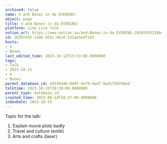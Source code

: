 ```yaml
---
archived: false
name: π and Bones in da EVENING!
object: page
title: π and Bones in da EVENING!
platform: Line Live Talk
notion_url: https://www.notion.so/and-Bones-in-da-EVENING-2b58f455134b455cb6c0532ae5edf2e5
id: 2b58f455-134b-455c-b6c0-532ae5edf2e5
hosts:
- π
- Bones
last_edited_time: 2023-10-12T13:53:00.0000000
tags:
- Talk
- 2023-10-15
- π
- Bones
parent_database_id: e9339446-880f-4ef0-8ad7-8ad1f507dded
talktime: 2023-10-15T20:30:00.0000000
parent_type: database_id
created_time: 2023-09-18T10:47:00.0000000
indexDate: 2023-10-15
---
```


Topic for the talk:
1. Explain movie plots  badly 
2. Travel and culture (eotik)
3. Arts and crafts (laser)

























